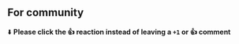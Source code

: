 <!---

Thanks for opening a PR on deepsh!

Please do this:

1. Include a news file with your PR (https://xon.sh/devguide.html#changelog).
2. Add the documentation for your feature into `/docs`.
3. Add the example of usage or before-after behavior.
4. Mention the issue that this PR is addressing e.g. `#1234`.

-->

## For community

⬇️ **Please click the 👍 reaction instead of leaving a `+1` or 👍 comment**

